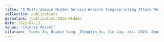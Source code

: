 ```yaml
---
title: "A Multi-domain Hidden Service Website Fingerprinting Attack Method Based on Attention Mechanism"
collection: publications
permalink: /publication/2023-Hidden
date: 2022-04-13
venue: 'Chinese Patent'
citation: 'Yuwei Xu, Huabin Yang, Zhengxin Xu, Jie Cao, etc. 2023. &quot;A Multi-domain Hidden Service Website Fingerprinting Attack Method Based on Attention Mechanism.&quot; <i>Chinese Patent</i> 2023103946940'
---
```

